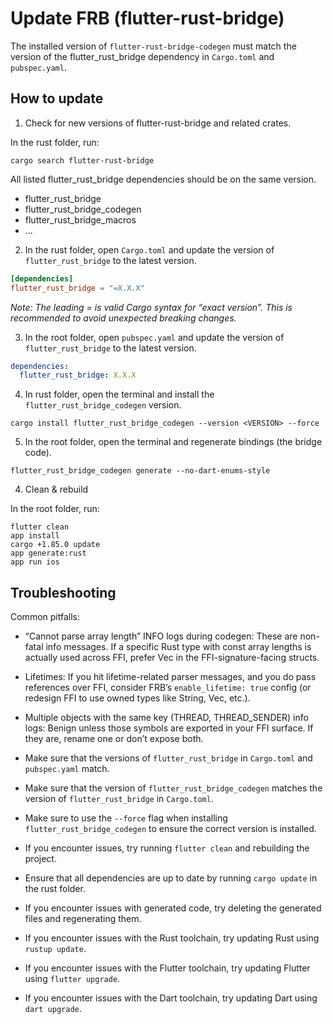 # Update FRB (flutter-rust-bridge)


The installed version of `flutter-rust-bridge-codegen` must match the version of the flutter_rust_bridge dependency in
`Cargo.toml` and `pubspec.yaml`.

## How to update

1. Check for new versions of flutter-rust-bridge and related crates.

In the rust folder, run:

```shell
cargo search flutter-rust-bridge
```

All listed flutter_rust_bridge dependencies should be on the same version.
- flutter_rust_bridge
- flutter_rust_bridge_codegen
- flutter_rust_bridge_macros
- ...


2. In the rust folder, open `Cargo.toml` and update the version of `flutter_rust_bridge` to the latest version.

```toml
[dependencies]
flutter_rust_bridge = "=X.X.X"
```

_Note: The leading = is valid Cargo syntax for “exact version”. This is recommended to avoid unexpected breaking changes._


3. In the root folder, open `pubspec.yaml` and update the version of `flutter_rust_bridge` to the latest version.

```yaml
dependencies:
  flutter_rust_bridge: X.X.X
```


4. In rust folder, open the terminal and install the `flutter_rust_bridge_codegen` version.

```shell
cargo install flutter_rust_bridge_codegen --version <VERSION> --force
```


5. In the root folder, open the terminal and regenerate bindings (the bridge code).

```shell
flutter_rust_bridge_codegen generate --no-dart-enums-style
```


4. Clean & rebuild

In the root folder, run:

```shell
flutter clean
app install
cargo +1.85.0 update
app generate:rust
app run ios
```


## Troubleshooting

Common pitfalls:
- “Cannot parse array length” INFO logs during codegen: These are non-fatal info messages. If a specific Rust type with
  const array lengths is actually used across FFI, prefer Vec<T> in the FFI-signature-facing structs.
- Lifetimes: If you hit lifetime-related parser messages, and you do pass references over FFI, consider FRB’s
  `enable_lifetime: true` config (or redesign FFI to use owned types like String, Vec<T>, etc.).
- Multiple objects with the same key (THREAD, THREAD_SENDER) info logs: Benign unless those symbols are exported in your
  FFI surface. If they are, rename one or don’t expose both.

- Make sure that the versions of `flutter_rust_bridge` in `Cargo.toml` and `pubspec.yaml` match.
- Make sure that the version of `flutter_rust_bridge_codegen` matches the version of `flutter_rust_bridge` in `Cargo.toml`.
- Make sure to use the `--force` flag when installing `flutter_rust_bridge_codegen` to ensure the correct version is installed.
- If you encounter issues, try running `flutter clean` and rebuilding the project.
- Ensure that all dependencies are up to date by running `cargo update` in the rust folder.
- If you encounter issues with generated code, try deleting the generated files and regenerating them.
- If you encounter issues with the Rust toolchain, try updating Rust using `rustup update`.
- If you encounter issues with the Flutter toolchain, try updating Flutter using `flutter upgrade`.
- If you encounter issues with the Dart toolchain, try updating Dart using `dart upgrade`.
  
